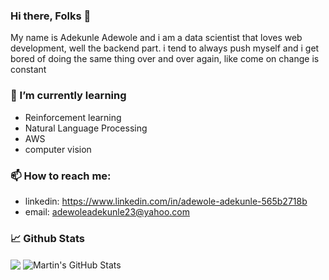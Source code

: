 ### Hi there, Folks 👋
My name is Adekunle Adewole and i am a data scientist that loves web development, well the backend part. i tend to always push myself and i get bored of doing the same thing over and over again, like come on change is constant
### 🌱 I’m currently learning
- Reinforcement learning 
- Natural Language Processing
- AWS 
- computer vision

### 📫 How to reach me:
- linkedin: https://www.linkedin.com/in/adewole-adekunle-565b2718b
- email: adewoleadekunle23@yahoo.com

### &#x1f4c8; Github Stats
<img align="center" src="https://github-readme-stats.vercel.app/api/top-langs/?username=kunley2&&title_color=ffffff&text_color=c9cacc&icon_color=2bbc8a&bg_color=1d1f21&langs_count=3" />
<img align="center" src="https://github-readme-stats.vercel.app/api?username=kunley2&show_icons=true&line_height=27&count_private=true&title_color=ffffff&text_color=c9cacc&icon_color=2bbc8a&bg_color=1d1f21" alt="Martin's GitHub Stats" />
</a>
<!--
**kunley2/kunley2** is a ✨ _special_ ✨ repository because its `README.md` (this file) appears on your GitHub profile.

Here are some ideas to get you started:

- 🔭 I’m currently working on ...
- 🌱 I’m currently learning ...
- 👯 I’m looking to collaborate on ...
- 🤔 I’m looking for help with ...
- 💬 Ask me about ...
- 📫 How to reach me: ...
- 😄 Pronouns: ...
- ⚡ Fun fact: ...
-->
